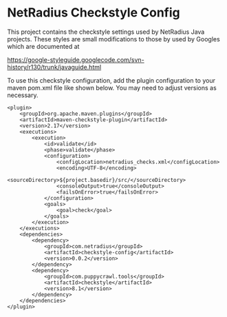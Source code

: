 # NetRadius Checkstyle Config

This project contains the checkstyle settings used by NetRadius Java projects. 
These styles are small modifications to those by used by Googles which are 
documented at 

https://google-styleguide.googlecode.com/svn-history/r130/trunk/javaguide.html

To use this checkstyle configuration, add the plugin configuration to your maven
pom.xml file like shown below. You may need to adjust versions as necessary.

    <plugin>
        <groupId>org.apache.maven.plugins</groupId>
        <artifactId>maven-checkstyle-plugin</artifactId>
        <version>2.17</version>
        <executions>
            <execution>
                <id>validate</id>
                <phase>validate</phase>
                <configuration>
                    <configLocation>netradius_checks.xml</configLocation>
                    <encoding>UTF-8</encoding>
                    <sourceDirectory>${project.basedir}/src/</sourceDirectory>
                    <consoleOutput>true</consoleOutput>
                    <failsOnError>true</failsOnError>
                </configuration>
                <goals>
                    <goal>check</goal>
                </goals>
            </execution>
        </executions>
        <dependencies>
            <dependency>
                <groupId>com.netradius</groupId>
                <artifactId>checkstyle-config</artifactId>
                <version>0.0.2</version>
            </dependency>
            <dependency>
                <groupId>com.puppycrawl.tools</groupId>
                <artifactId>checkstyle</artifactId>
                <version>8.1</version>
            </dependency>
        </dependencies>
    </plugin>
